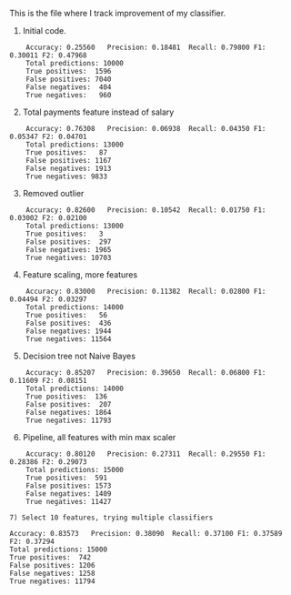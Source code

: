 This is the file where I track improvement of my classifier.

1. Initial code.

```
	Accuracy: 0.25560	Precision: 0.18481	Recall: 0.79800	F1: 0.30011	F2: 0.47968
	Total predictions: 10000
	True positives:  1596
	False positives: 7040
	False negatives:  404
	True negatives:   960
```

2. Total payments feature instead of salary
```
	Accuracy: 0.76308	Precision: 0.06938	Recall: 0.04350	F1: 0.05347	F2: 0.04701
	Total predictions: 13000
	True positives:   87
	False positives: 1167
	False negatives: 1913
	True negatives: 9833
```

3. Removed outlier
```
	Accuracy: 0.82600	Precision: 0.10542	Recall: 0.01750	F1: 0.03002	F2: 0.02100
	Total predictions: 13000
	True positives:   3
	False positives:  297
	False negatives: 1965
	True negatives: 10703
```

4) Feature scaling, more features

```
	Accuracy: 0.83000	Precision: 0.11382	Recall: 0.02800	F1: 0.04494	F2: 0.03297
	Total predictions: 14000
	True positives:   56
	False positives:  436
	False negatives: 1944
	True negatives: 11564
```

5) Decision tree not Naive Bayes
```
	Accuracy: 0.85207	Precision: 0.39650	Recall: 0.06800	F1: 0.11609	F2: 0.08151
	Total predictions: 14000
	True positives:  136
	False positives:  207
	False negatives: 1864
	True negatives: 11793
```

6) Pipeline, all features with min max scaler
```
	Accuracy: 0.80120	Precision: 0.27311	Recall: 0.29550	F1: 0.28386	F2: 0.29073
	Total predictions: 15000
	True positives:  591
	False positives: 1573
	False negatives: 1409
	True negatives: 11427

7) Select 10 features, trying multiple classifiers
```
	Accuracy: 0.83573	Precision: 0.38090	Recall: 0.37100	F1: 0.37589	F2: 0.37294
	Total predictions: 15000
	True positives:  742
	False positives: 1206
	False negatives: 1258
	True negatives: 11794
```

